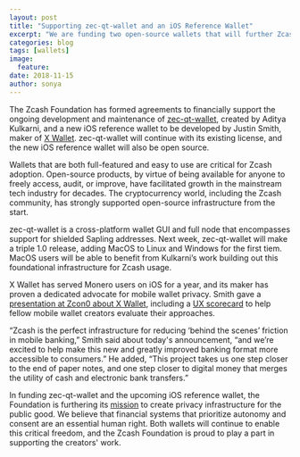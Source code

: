 ```yaml
---
layout: post
title: "Supporting zec-qt-wallet and an iOS Reference Wallet"
excerpt: "We are funding two open-source wallets that will further Zcash adoption."
categories: blog
tags: [wallets]
image:
  feature:
date: 2018-11-15
author: sonya
---
```


The Zcash Foundation has formed agreements to financially support the ongoing development and maintenance of [zec-qt-wallet](https://github.com/adityapk00/zec-qt-wallet), created by Aditya Kulkarni, and a new iOS reference wallet to be developed by Justin Smith, maker of [X Wallet](https://xwallet.tech/). zec-qt-wallet will continue with its existing license, and the new iOS reference wallet will also be open source.

Wallets that are both full-featured and easy to use are critical for Zcash adoption. Open-source products, by virtue of being available for anyone to freely access, audit, or improve, have facilitated growth in the mainstream tech industry for decades. The cryptocurrency world, including the Zcash community, has strongly supported open-source infrastructure from the start.

zec-qt-wallet is a cross-platform wallet GUI and full node that encompasses support for shielded Sapling addresses. Next week, zec-qt-wallet will make a triple 1.0 release, adding MacOS to Linux and Windows for the first tiem. MacOS users will be able to benefit from Kulkarni’s work building out this foundational infrastructure for Zcash usage.

X Wallet has served Monero users on iOS for a year, and its maker has proven a dedicated advocate for mobile wallet privacy. Smith gave a [presentation at Zcon0 about X Wallet](https://www.youtube.com/watch?v=4buh1quMbr4&list=PL40dyJ0UYTLK507afWUMgzUYeh-i4qQWS&index=15), including a [UX scorecard](https://jsmith.website/static/pub/scorecard.pdf) to help fellow mobile wallet creators evaluate their approaches.

“Zcash is the perfect infrastructure for reducing ‘behind the scenes’ friction in mobile banking,” Smith said about today's announcement, “and we’re excited to help make this new and greatly improved banking format more accessible to consumers.” He added, “This project takes us one step closer to the end of paper notes, and one step closer to digital money that merges the utility of cash and electronic bank transfers.” 

In funding zec-qt-wallet and the upcoming iOS reference wallet, the Foundation is furthering its [mission](https://github.com/ZcashFoundation/ZcashFoundation/blob/master/MISSION.md) to create privacy infrastructure for the public good. We believe that financial systems that prioritize autonomy and consent are an essential human right. Both wallets will continue to enable this critical freedom, and the Zcash Foundation is proud to play a part in supporting the creators' work.
